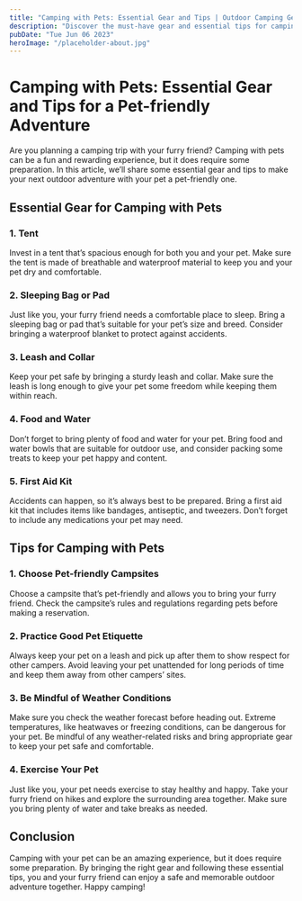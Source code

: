 ```yaml
---
title: "Camping with Pets: Essential Gear and Tips | Outdoor Camping Gear"
description: "Discover the must-have gear and essential tips for camping with pets. Make your next outdoor adventure with your furry friend a pet-friendly one!"
pubDate: "Tue Jun 06 2023"
heroImage: "/placeholder-about.jpg"
---
```


# Camping with Pets: Essential Gear and Tips for a Pet-friendly Adventure

Are you planning a camping trip with your furry friend? Camping with pets can be a fun and rewarding experience, but it does require some preparation. In this article, we’ll share some essential gear and tips to make your next outdoor adventure with your pet a pet-friendly one.

## Essential Gear for Camping with Pets

### 1. Tent

Invest in a tent that’s spacious enough for both you and your pet. Make sure the tent is made of breathable and waterproof material to keep you and your pet dry and comfortable.

### 2. Sleeping Bag or Pad

Just like you, your furry friend needs a comfortable place to sleep. Bring a sleeping bag or pad that’s suitable for your pet’s size and breed. Consider bringing a waterproof blanket to protect against accidents.

### 3. Leash and Collar

Keep your pet safe by bringing a sturdy leash and collar. Make sure the leash is long enough to give your pet some freedom while keeping them within reach.

### 4. Food and Water

Don’t forget to bring plenty of food and water for your pet. Bring food and water bowls that are suitable for outdoor use, and consider packing some treats to keep your pet happy and content.

### 5. First Aid Kit

Accidents can happen, so it’s always best to be prepared. Bring a first aid kit that includes items like bandages, antiseptic, and tweezers. Don’t forget to include any medications your pet may need.

## Tips for Camping with Pets

### 1. Choose Pet-friendly Campsites

Choose a campsite that’s pet-friendly and allows you to bring your furry friend. Check the campsite’s rules and regulations regarding pets before making a reservation.

### 2. Practice Good Pet Etiquette

Always keep your pet on a leash and pick up after them to show respect for other campers. Avoid leaving your pet unattended for long periods of time and keep them away from other campers’ sites.

### 3. Be Mindful of Weather Conditions

Make sure you check the weather forecast before heading out. Extreme temperatures, like heatwaves or freezing conditions, can be dangerous for your pet. Be mindful of any weather-related risks and bring appropriate gear to keep your pet safe and comfortable.

### 4. Exercise Your Pet

Just like you, your pet needs exercise to stay healthy and happy. Take your furry friend on hikes and explore the surrounding area together. Make sure you bring plenty of water and take breaks as needed.

## Conclusion

Camping with your pet can be an amazing experience, but it does require some preparation. By bringing the right gear and following these essential tips, you and your furry friend can enjoy a safe and memorable outdoor adventure together. Happy camping!